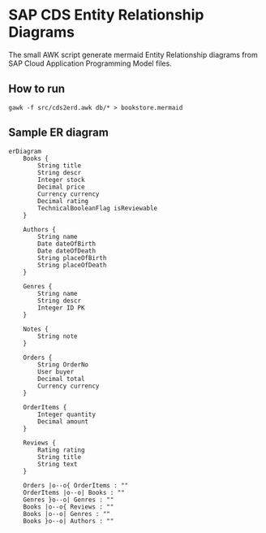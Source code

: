 # SAP CDS Entity Relationship Diagrams

The small AWK script generate mermaid Entity Relationship diagrams from SAP Cloud Application Programming Model files.

## How to run

```shell
gawk -f src/cds2erd.awk db/* > bookstore.mermaid
```

## Sample ER diagram
```mermaid
erDiagram
    Books {
        String title 
        String descr 
        Integer stock 
        Decimal price 
        Currency currency 
        Decimal rating 
        TechnicalBooleanFlag isReviewable 
    }

    Authors {
        String name 
        Date dateOfBirth 
        Date dateOfDeath 
        String placeOfBirth 
        String placeOfDeath 
    }

    Genres {
        String name 
        String descr 
        Integer ID PK
    }

    Notes {
        String note 
    }

    Orders {
        String OrderNo 
        User buyer 
        Decimal total 
        Currency currency 
    }

    OrderItems {
        Integer quantity 
        Decimal amount 
    }

    Reviews {
        Rating rating 
        String title 
        String text 
    }

    Orders |o--o{ OrderItems : ""
    OrderItems |o--o| Books : ""
    Genres }o--o| Genres : ""
    Books |o--o{ Reviews : ""
    Books |o--o| Genres : ""
    Books }o--o| Authors : ""

```
